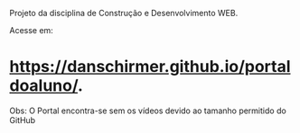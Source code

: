 Projeto da disciplina de Construção e Desenvolvimento WEB.

Acesse em:

# https://danschirmer.github.io/portaldoaluno/.



Obs: O Portal encontra-se sem os vídeos devido ao tamanho permitido do GitHub
